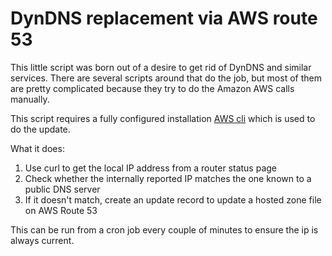 DynDNS replacement via AWS route 53
====

This little script was born out of a desire to get rid of DynDNS and similar services. There are several scripts around that do the job, but most of them are pretty complicated because they try to do the Amazon AWS calls manually.

This script requires a fully configured installation [AWS cli](http://aws.amazon.com/cli/) which is used to do the update.

What it does:
1. Use curl to get the local IP address from a router status page
2. Check whether the internally reported IP matches the one known to a public DNS server
3. If it doesn't match, create an update record to update a hosted zone file on AWS Route 53

This can be run from a cron job every couple of minutes to ensure the ip is always current. 